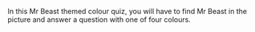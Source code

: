In this Mr Beast themed colour quiz, you will have to find Mr Beast in the picture and answer a question with one of four colours. 

